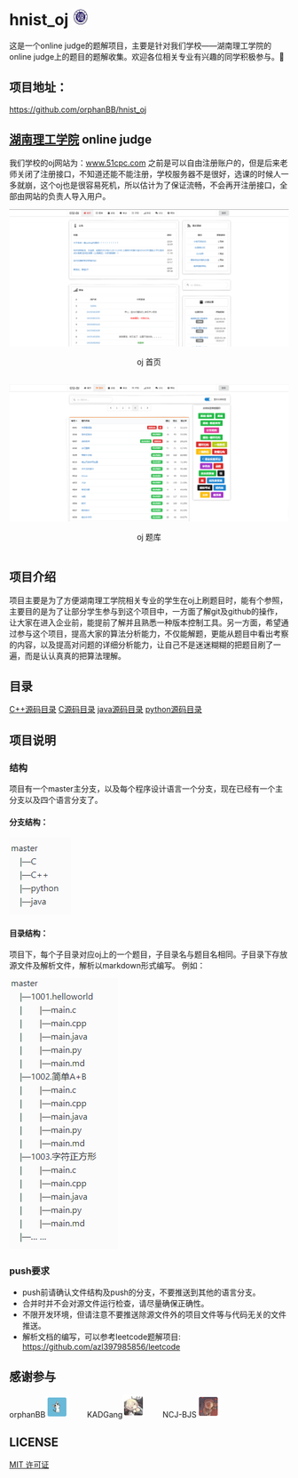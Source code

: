 # hnist_oj <a href="http://www.hnist.cn"><img src="images/logo.png" style="width:30px;"></a>




这是一个online judge的题解项目，主要是针对我们学校——湖南理工学院的online judge上的题目的题解收集。欢迎各位相关专业有兴趣的同学积极参与。🙏

## 项目地址：
https://github.com/orphanBB/hnist_oj

## [湖南理工学院](http://www.hnist.cn) online judge
我们学校的oj网站为：www.51cpc.com
之前是可以自由注册账户的，但是后来老师关闭了注册接口，不知道还能不能注册，学校服务器不是很好，选课的时候人一多就崩，这个oj也是很容易死机，所以估计为了保证流畅，不会再开注册接口，全部由网站的负责人导入用户。

![hnist_oj.png](images/hnist_oj_1.png)
<center>oj 首页</center><br />

![image.png](images/image-2c.png)
<center>oj 题库</center><br />

## 项目介绍

项目主要是为了方便湖南理工学院相关专业的学生在oj上刷题目时，能有个参照，主要目的是为了让部分学生参与到这个项目中，一方面了解git及github的操作，让大家在进入企业前，能提前了解并且熟悉一种版本控制工具。另一方面，希望通过参与这个项目，提高大家的算法分析能力，不仅能解题，更能从题目中看出考察的内容，以及提高对问题的详细分析能力，让自己不是迷迷糊糊的把题目刷了一遍，而是认认真真的把算法理解。

## 目录

[C++源码目录](https://github.com/orphanBB/hnist_oj/tree/cpp)
[C源码目录](https://github.com/orphanBB/hnist_oj/tree/c)
[java源码目录](https://github.com/orphanBB/hnist_oj/tree/java)
[python源码目录](https://github.com/orphanBB/hnist_oj/tree/python)

## 项目说明

### 结构
项目有一个master主分支，以及每个程序设计语言一个分支，现在已经有一个主分支以及四个语言分支了。
#### 分支结构：
![image.png](images/image-cdbd2e18d95b4d88b20436492a207640.png)

#### 目录结构：
项目下，每个子目录对应oj上的一个题目，子目录名与题目名相同。子目录下存放源文件及解析文件，解析以markdown形式编写。
例如：

![image.png](images/image-56c7b8f4d4784505adc0b361e6360be5.png)

### push要求
* push前请确认文件结构及push的分支，不要推送到其他的语言分支。
* 合并时并不会对源文件运行检查，请尽量确保正确性。
* 不限开发环境，但请注意不要推送除源文件外的项目文件等与代码无关的文件推送。
*  解析文档的编写，可以参考leetcode题解项目: https://github.com/azl397985856/leetcode

## 感谢参与
orphanBB![image.png](images/image-fdca7e6f8252424888b130c6b8357d1b.png) &emsp;&emsp;KADGang![image.png](images/image-bdbf18d70be245f3b24ac4a643ee4fc0.png) &emsp;&emsp;NCJ-BJS![image.png](images/image-87db42c39ed944aca009a0c523885c15.png)

## LICENSE
[MIT 许可证](LICENSE.txt)

